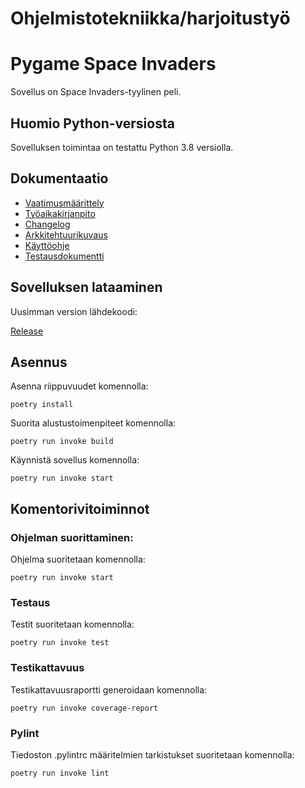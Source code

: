 # Ohjelmistotekniikka/harjoitustyö
# Pygame Space Invaders
Sovellus on Space Invaders-tyylinen peli.

## Huomio Python-versiosta
Sovelluksen toimintaa on testattu Python 3.8 versiolla.

## Dokumentaatio
- [Vaatimusmäärittely](https://github.com/NooraKemp/ot-harjoitustyo/blob/master/dokumentaatio/vaatimusmaarittely.md)
- [Työaikakirjanpito](https://github.com/NooraKemp/ot-harjoitustyo/blob/master/dokumentaatio/tuntikirjanpito.md)
- [Changelog](https://github.com/NooraKemp/ot-harjoitustyo/blob/master/dokumentaatio/changelog.md)
- [Arkkitehtuurikuvaus](https://github.com/NooraKemp/ot-harjoitustyo/blob/master/dokumentaatio/arkkitehtuuri.md)
- [Käyttöohje](https://github.com/NooraKemp/ot-harjoitustyo/blob/master/dokumentaatio/kayttoohje.md)
- [Testausdokumentti](https://github.com/NooraKemp/ot-harjoitustyo/blob/master/dokumentaatio/testaus.md)

## Sovelluksen lataaminen
Uusimman version lähdekoodi:

[Release](https://github.com/NooraKemp/ot-harjoitustyo/releases/tag/viikko6)

## Asennus
Asenna riippuvuudet komennolla:

```
poetry install
```

Suorita alustustoimenpiteet komennolla:

```
poetry run invoke build
```

Käynnistä sovellus komennolla:

```
poetry run invoke start
```

## Komentorivitoiminnot
### Ohjelman suorittaminen:
Ohjelma suoritetaan komennolla:

```
poetry run invoke start
```

### Testaus
Testit suoritetaan komennolla:

```
poetry run invoke test
```

### Testikattavuus
Testikattavuusraportti generoidaan komennolla:

```
poetry run invoke coverage-report
```

### Pylint
Tiedoston .pylintrc määritelmien tarkistukset suoritetaan komennolla:

```
poetry run invoke lint
```
